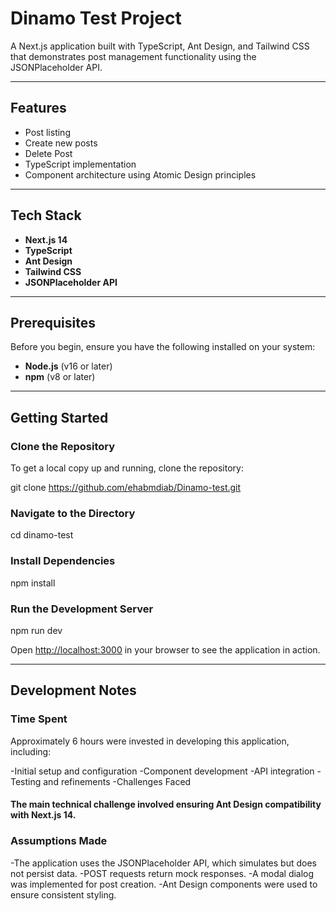 # Dinamo Test Project

A Next.js application built with TypeScript, Ant Design, and Tailwind CSS that demonstrates post management functionality using the JSONPlaceholder API.

---

## Features

- Post listing
- Create new posts
- Delete Post
- TypeScript implementation
- Component architecture using Atomic Design principles

---

## Tech Stack

- **Next.js 14**
- **TypeScript**
- **Ant Design**
- **Tailwind CSS**
- **JSONPlaceholder API**

---

## Prerequisites

Before you begin, ensure you have the following installed on your system:

- **Node.js** (v16 or later)
- **npm** (v8 or later)

---

## Getting Started

### Clone the Repository

To get a local copy up and running, clone the repository:

git clone <https://github.com/ehabmdiab/Dinamo-test.git>

### Navigate to the Directory

cd dinamo-test

### Install Dependencies

npm install

### Run the Development Server

npm run dev

Open [http://localhost:3000](http://localhost:3000) in your browser to see the application in action.

---

## Development Notes

### Time Spent

Approximately 6 hours were invested in developing this application, including:

-Initial setup and configuration
-Component development
-API integration
-Testing and refinements
-Challenges Faced

#### The main technical challenge involved ensuring Ant Design compatibility with Next.js 14.

### Assumptions Made

-The application uses the JSONPlaceholder API, which simulates but does not persist data.
-POST requests return mock responses.
-A modal dialog was implemented for post creation.
-Ant Design components were used to ensure consistent styling.
